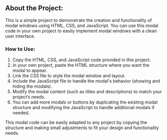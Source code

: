 ## About the Project:
This is a simple project to demonstrate the creation and functionality of modal windows using HTML, CSS, and JavaScript. You can use this modal code in your own project to easily implement modal windows with a clean user interface.

### How to Use:
1. Copy the HTML, CSS, and JavaScript code provided in this project.
2. In your own project, paste the HTML structure where you want the modal to appear.
3. Link the CSS file to style the modal window and layout.
4. Include the JavaScript file to handle the modal's behavior (showing and hiding the modals).
5. Modify the modal content (such as titles and descriptions) to match your project’s needs.
6. You can add more modals or buttons by duplicating the existing modal structure and modifying the JavaScript to handle additional modals if needed.

This modal code can be easily adapted to any project by copying the structure and making small adjustments to fit your design and functionality needs.